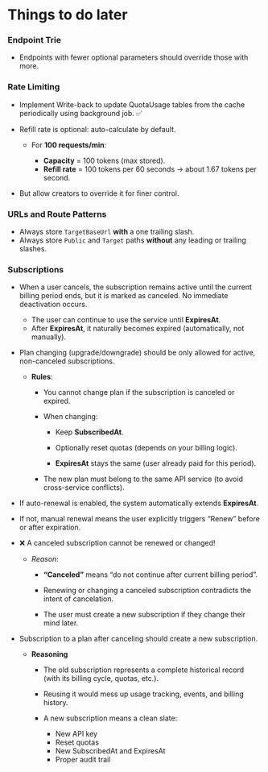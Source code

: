 # Things to do later

### Endpoint Trie
* Endpoints with fewer optional parameters should override those with more.

### Rate Limiting
* Implement Write-back to update QuotaUsage tables from the cache periodically using background job. ✅
* Refill rate is optional: auto-calculate by default.
    * For **100 requests/min**:

        * **Capacity** = 100 tokens (max stored).
        * **Refill rate** = 100 tokens per 60 seconds → about 1.67 tokens per second.

* But allow creators to override it for finer control.

### URLs and Route Patterns

* Always store `TargetBaseUrl` **with** a one trailing slash.
* Always store `Public` and `Target` paths **without** any leading or trailing slashes.

### Subscriptions
* When a user cancels, the subscription remains active until the current billing period ends, but it is marked as canceled. No immediate deactivation occurs.

    * The user can continue to use the service until **ExpiresAt**.
    * After **ExpiresAt**, it naturally becomes expired (automatically, not manually).

* Plan changing (upgrade/downgrade) should be only allowed for active, non-canceled subscriptions.
    * **Rules**:

        * You cannot change plan if the subscription is canceled or expired.

        * When changing:

            * Keep **SubscribedAt**.

            * Optionally reset quotas (depends on your billing logic).

            * **ExpiresAt** stays the same (user already paid for this period).

        * The new plan must belong to the same API service (to avoid cross-service conflicts).

* If auto-renewal is enabled, the system automatically extends **ExpiresAt**.

* If not, manual renewal means the user explicitly triggers “Renew” before or after expiration.

* ❌ A canceled subscription cannot be renewed or changed!

    * *Reason*:
        * **“Canceled”** means “do not continue after current billing period”.

        * Renewing or changing a canceled subscription contradicts the intent of cancelation.

        * The user must create a new subscription if they change their mind later.

* Subscription to a plan after canceling should create a new subscription.
    * **Reasoning**
        * The old subscription represents a complete historical record (with its billing cycle, quotas, etc.).

        * Reusing it would mess up usage tracking, events, and billing history.

        * A new subscription means a clean slate:
            * New API key
            * Reset quotas
            * New SubscribedAt and ExpiresAt
            * Proper audit trail